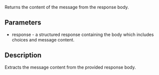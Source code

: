 Returns the content of the message from the response body.

## Parameters

- response - a structured response containing the body which includes choices and message content.
## Description
Extracts the message content from the provided response body.